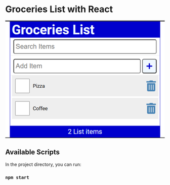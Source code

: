 # Groceries List with React
![Alt text](image.png)


## Available Scripts

In the project directory, you can run:

### `npm start`
